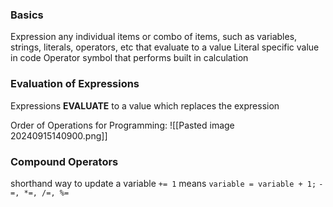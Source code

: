 ### Basics
Expression
	any individual items or combo of items, such as variables, strings, literals, operators, etc that evaluate to a value 
Literal
	specific value in code
Operator
	symbol that performs built in calculation 

### Evaluation of Expressions
Expressions **EVALUATE** to a value which replaces the expression 

Order of Operations for Programming:
![[Pasted image 20240915140900.png]]

### Compound Operators 
shorthand way to update a variable 
	`+= 1` means `variable = variable + 1;`
`-=, *=, /=, %=`


